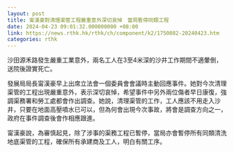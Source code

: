 ```yaml
---
layout: post
title: 甯漢豪對清理渠管工程嚴重意外深切哀悼　當局暫停同類工程
date: 2024-04-23 09:01:32.000000000 +08:00
link: https://news.rthk.hk/rthk/ch/component/k2/1750082-20240423.htm
categories: rthk
---
```


沙田源禾路發生嚴重工業意外，兩名工人在3至4米深的沙井工作期間不適暈倒，送院後證實死亡。

發展局局長甯漢豪早上出席立法會一個委員會會議時主動回應事件。她對今次清理渠管的工程出現嚴重意外，表示深切哀悼，希望事件中另外兩位傷者早日康復，強調渠務署和勞工處都會作出調查。她說，清理渠管的工作，工人應該不用走入沙井，只要在地面高壓噴水已可以，但為何會出現今次事故，將會是調查方向之一，政府在事件調查後會作相應跟進。

甯漢豪說，為審慎起見，除了涉事的渠務工程已暫停，當局亦會暫停所有同類清洗地底渠管的工程，確保所有承建商及工人，明白有關工序。
